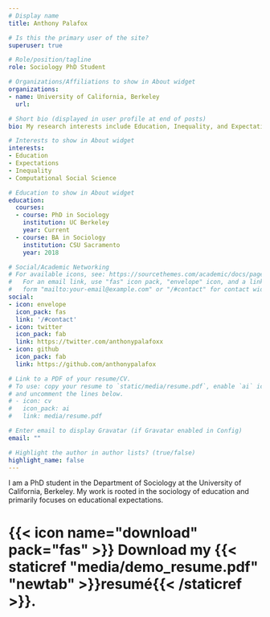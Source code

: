```yaml
---
# Display name
title: Anthony Palafox

# Is this the primary user of the site?
superuser: true

# Role/position/tagline
role: Sociology PhD Student

# Organizations/Affiliations to show in About widget
organizations:
- name: University of California, Berkeley
  url:

# Short bio (displayed in user profile at end of posts)
bio: My research interests include Education, Inequality, and Expectations.

# Interests to show in About widget
interests:
- Education
- Expectations
- Inequality
- Computational Social Science

# Education to show in About widget
education:
  courses:
  - course: PhD in Sociology
    institution: UC Berkeley
    year: Current
  - course: BA in Sociology
    institution: CSU Sacramento
    year: 2018

# Social/Academic Networking
# For available icons, see: https://sourcethemes.com/academic/docs/page-builder/#icons
#   For an email link, use "fas" icon pack, "envelope" icon, and a link in the
#   form "mailto:your-email@example.com" or "/#contact" for contact widget.
social:
- icon: envelope
  icon_pack: fas
  link: '/#contact'
- icon: twitter
  icon_pack: fab
  link: https://twitter.com/anthonypalafoxx
- icon: github
  icon_pack: fab
  link: https://github.com/anthonypalafox

# Link to a PDF of your resume/CV.
# To use: copy your resume to `static/media/resume.pdf`, enable `ai` icons in `params.toml`, 
# and uncomment the lines below.
# - icon: cv
#   icon_pack: ai
#   link: media/resume.pdf

# Enter email to display Gravatar (if Gravatar enabled in Config)
email: ""

# Highlight the author in author lists? (true/false)
highlight_name: false
---
```


I am a PhD student in the Department of Sociology at the University of California, Berkeley. My work is rooted in the sociology of education and primarily focuses on educational expectations.

# {{< icon name="download" pack="fas" >}} Download my {{< staticref "media/demo_resume.pdf" "newtab" >}}resumé{{< /staticref >}}.
